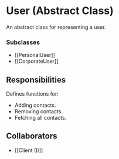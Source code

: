 # User (Abstract Class)
An abstract class for representing a user.

### Subclasses
- [[PersonalUser]]
- [[CorporateUser]]

## Responsibilities
 Defines functions for:
 - Adding contacts.
 - Removing contacts.
 - Fetching all contacts.

## Collaborators
- [[Client (I)]]